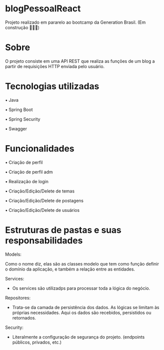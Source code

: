 # blogPessoalReact
Projeto realizado em pararelo ao bootcamp da Generation Brasil.
(Em construção 👨🏽‍💻)

# Sobre
O projeto consiste em uma API REST que realiza as funções de um blog a partir de requisições HTTP enviada pelo usuário.

# Tecnologias utilizadas
• Java

• Spring Boot

• Spring Security

• Swagger

# Funcionalidades
• Criação de perfil

• Criação de perfil adm

• Realização de login

• Criação/Edição/Delete de temas

• Criação/Edição/Delete de postagens

• Criação/Edição/Delete de usuários

# Estruturas de pastas e suas responsabilidades
Models:

Como o nome diz, elas são as classes modelo que tem como função definir o domínio da aplicação, e também a relação entre as entidades.

Services:

- Os services são utilizadps para processar toda a lógica do negócio.

Repositores:

- Trata-se da camada de persistência dos dados. As lógicas se limitam às próprias necessidades. Aqui os dados são recebidos, persistidos ou retornados.

Security:

- Literalmente a configuração de segurança do projeto. (endpoints públicos, privados, etc.)
